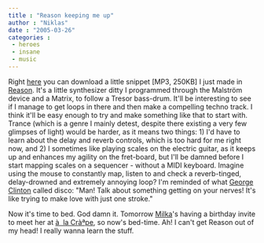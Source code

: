 ```yaml
---
title : "Reason keeping me up"
author : "Niklas"
date : "2005-03-26"
categories : 
 - heroes
 - insane
 - music
---
```


Right [here](https://niklasblog.com/wp-content/2005-03-26-vidrig.mp3) you can download a little snippet \[MP3, 250KB\] I just made in [Reason](http://www.propellerheads.se//products/reason/index.cfm?fuseaction=get_article&article=whatisreason). It's a little synthesizer ditty I programmed through the Malström device and a Matrix, to follow a Tresor bass-drum. It'll be interesting to see if I manage to get loops in there and then make a compelling techno track. I think it'll be easy enough to try and make something like that to start with. Trance (which is a genre I mainly detest, despite there existing a very few glimpses of light) would be harder, as it means two things: 1) I'd have to learn about the delay and reverb controls, which is too hard for me right now, and 2) I sometimes like playing scales on the electric guitar, as it keeps up and enhances my agility on the fret-board, but I'll be damned before I start mapping scales on a sequencer - without a MIDI keyboard. Imagine using the mouse to constantly map, listen to and check a reverb-tinged, delay-drowned and extremely annoying loop? I'm reminded of what [George Clinton](http://www.georgeclinton.com) called disco: "Man! Talk about something getting on your nerves! It's like trying to make love with just one stroke."

Now it's time to bed. God damn it. Tomorrow [Milka](http://www.niklasblog.com/bilder/2004-07-24-v-all/images/PICT0061.jpg)'s having a birthday invite to meet her at [à  la Cràªpe](http://www.crepes.nu), so now's bed-time. Ah! I can't get Reason out of my head! I really wanna learn the stuff.
